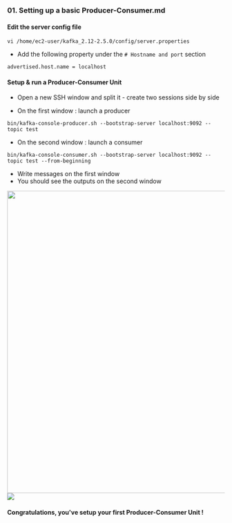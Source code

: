 ### 01. Setting up a basic Producer-Consumer.md

#### Edit the server config file

````
vi /home/ec2-user/kafka_2.12-2.5.0/config/server.properties
````

- Add the following property under the `# Hostname and port` section
````
advertised.host.name = localhost
````

#### Setup & run a Producer-Consumer Unit

- Open a new SSH window and split it - create two sessions side by side 


- On the first window : launch a producer

````
bin/kafka-console-producer.sh --bootstrap-server localhost:9092 --topic test
````

- On the second window : launch a consumer

````
bin/kafka-console-consumer.sh --bootstrap-server localhost:9092 --topic test --from-beginning
````

- Write messages on the first window
- You should see the outputs on the second window


<img width="700" src="https://user-images.githubusercontent.com/28993140/82145184-4c65dc80-9849-11ea-9d9a-62b90d3ac2fa.png">

<img src="https://encrypted-tbn0.gstatic.com/images?q=tbn%3AANd9GcQjdybtIVP2e51ZGOxJXaKrtyh_jitN-iKeVTV7FWaRnhDoVLYA&usqp=CAU">

#### Congratulations, you've setup your first Producer-Consumer Unit !

